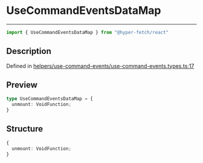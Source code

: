 

# UseCommandEventsDataMap

<div class="api-docs__separator" data-reactroot="">

---

</div><div class="api-docs__import" data-reactroot="">

```ts
import { UseCommandEventsDataMap } from "@hyper-fetch/react"
```

</div><div class="api-docs__section">

## Description

</div><div class="api-docs__description"><span class="api-docs__do-not-parse">



</span></div><p class="api-docs__definition">

Defined in [helpers/use-command-events/use-command-events.types.ts:17](https://github.com/BetterTyped/hyper-fetch/blob/6c3eaa91/packages/react/src/helpers/use-command-events/use-command-events.types.ts#L17)

</p><div class="api-docs__section">

## Preview

</div><div class="api-docs__preview type">

```ts
type UseCommandEventsDataMap = {
  unmount: VoidFunction; 
}
```

</div><div class="api-docs__section">

## Structure

</div><div class="api-docs__returns">

```ts
{
  unmount: VoidFunction;
}
```

</div>